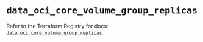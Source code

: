 # `data_oci_core_volume_group_replicas`

Refer to the Terraform Registry for docs: [`data_oci_core_volume_group_replicas`](https://registry.terraform.io/providers/hashicorp/oci/7.19.0/docs/data-sources/core_volume_group_replicas).
